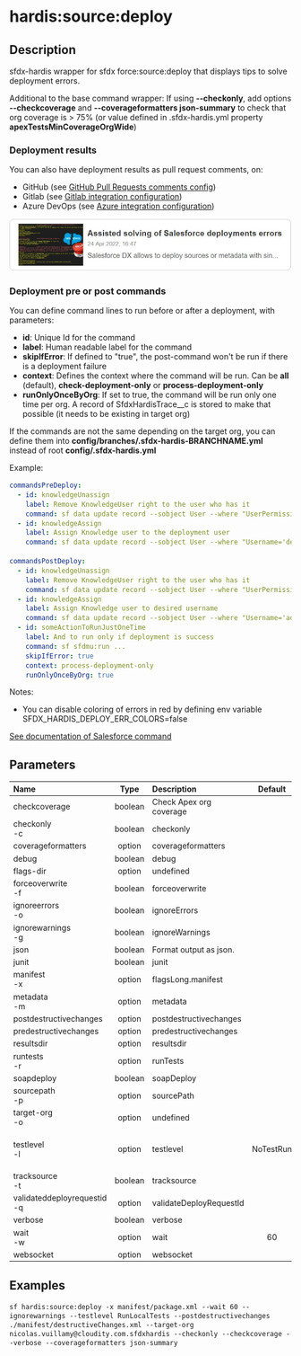 <!-- This file has been generated with command 'sf hardis:doc:plugin:generate'. Please do not update it manually or it may be overwritten -->
# hardis:source:deploy

## Description

sfdx-hardis wrapper for sfdx force:source:deploy that displays tips to solve deployment errors.

Additional to the base command wrapper: If using **--checkonly**, add options **--checkcoverage** and **--coverageformatters json-summary** to check that org coverage is > 75% (or value defined in .sfdx-hardis.yml property **apexTestsMinCoverageOrgWide**)

### Deployment results

You can also have deployment results as pull request comments, on:

- GitHub (see [GitHub Pull Requests comments config](https://sfdx-hardis.cloudity.com/salesforce-ci-cd-setup-integration-github/))
- Gitlab (see [Gitlab integration configuration](https://sfdx-hardis.cloudity.com/salesforce-ci-cd-setup-integration-gitlab/))
- Azure DevOps (see [Azure integration configuration](https://sfdx-hardis.cloudity.com/salesforce-ci-cd-setup-integration-azure/))


[![Assisted solving of Salesforce deployments errors](https://github.com/hardisgroupcom/sfdx-hardis/raw/main/docs/assets/images/article-deployment-errors.jpg)](https://nicolas.vuillamy.fr/assisted-solving-of-salesforce-deployments-errors-47f3666a9ed0)

### Deployment pre or post commands

You can define command lines to run before or after a deployment, with parameters:

- **id**: Unique Id for the command
- **label**: Human readable label for the command
- **skipIfError**: If defined to "true", the post-command won't be run if there is a deployment failure
- **context**: Defines the context where the command will be run. Can be **all** (default), **check-deployment-only** or **process-deployment-only**
- **runOnlyOnceByOrg**: If set to true, the command will be run only one time per org. A record of SfdxHardisTrace__c is stored to make that possible (it needs to be existing in target org)

If the commands are not the same depending on the target org, you can define them into **config/branches/.sfdx-hardis-BRANCHNAME.yml** instead of root **config/.sfdx-hardis.yml**

Example:

```yaml
commandsPreDeploy:
  - id: knowledgeUnassign
    label: Remove KnowledgeUser right to the user who has it
    command: sf data update record --sobject User --where "UserPermissionsKnowledgeUser='true'" --values "UserPermissionsKnowledgeUser='false'" --json
  - id: knowledgeAssign
    label: Assign Knowledge user to the deployment user
    command: sf data update record --sobject User --where "Username='deploy.github@myclient.com'" --values "UserPermissionsKnowledgeUser='true'" --json

commandsPostDeploy:
  - id: knowledgeUnassign
    label: Remove KnowledgeUser right to the user who has it
    command: sf data update record --sobject User --where "UserPermissionsKnowledgeUser='true'" --values "UserPermissionsKnowledgeUser='false'" --json
  - id: knowledgeAssign
    label: Assign Knowledge user to desired username
    command: sf data update record --sobject User --where "Username='admin-yser@myclient.com'" --values "UserPermissionsKnowledgeUser='true'" --json
  - id: someActionToRunJustOneTime
    label: And to run only if deployment is success
    command: sf sfdmu:run ...
    skipIfError: true
    context: process-deployment-only
    runOnlyOnceByOrg: true
```

Notes:

- You can disable coloring of errors in red by defining env variable SFDX_HARDIS_DEPLOY_ERR_COLORS=false

[See documentation of Salesforce command](https://developer.salesforce.com/docs/atlas.en-us.sfdx_cli_reference.meta/sfdx_cli_reference/cli_reference_force_source.htm#cli_reference_force_source_deploy)


## Parameters

| Name                            |  Type   | Description             |  Default  | Required |                                Options                                 |
|:--------------------------------|:-------:|:------------------------|:---------:|:--------:|:----------------------------------------------------------------------:|
| checkcoverage                   | boolean | Check Apex org coverage |           |          |                                                                        |
| checkonly<br/>-c                | boolean | checkonly               |           |          |                                                                        |
| coverageformatters              | option  | coverageformatters      |           |          |                                                                        |
| debug                           | boolean | debug                   |           |          |                                                                        |
| flags-dir                       | option  | undefined               |           |          |                                                                        |
| forceoverwrite<br/>-f           | boolean | forceoverwrite          |           |          |                                                                        |
| ignoreerrors<br/>-o             | boolean | ignoreErrors            |           |          |                                                                        |
| ignorewarnings<br/>-g           | boolean | ignoreWarnings          |           |          |                                                                        |
| json                            | boolean | Format output as json.  |           |          |                                                                        |
| junit                           | boolean | junit                   |           |          |                                                                        |
| manifest<br/>-x                 | option  | flagsLong.manifest      |           |          |                                                                        |
| metadata<br/>-m                 | option  | metadata                |           |          |                                                                        |
| postdestructivechanges          | option  | postdestructivechanges  |           |          |                                                                        |
| predestructivechanges           | option  | predestructivechanges   |           |          |                                                                        |
| resultsdir                      | option  | resultsdir              |           |          |                                                                        |
| runtests<br/>-r                 | option  | runTests                |           |          |                                                                        |
| soapdeploy                      | boolean | soapDeploy              |           |          |                                                                        |
| sourcepath<br/>-p               | option  | sourcePath              |           |          |                                                                        |
| target-org<br/>-o               | option  | undefined               |           |          |                                                                        |
| testlevel<br/>-l                | option  | testlevel               | NoTestRun |          | NoTestRun<br/>RunSpecifiedTests<br/>RunLocalTests<br/>RunAllTestsInOrg |
| tracksource<br/>-t              | boolean | tracksource             |           |          |                                                                        |
| validateddeployrequestid<br/>-q | option  | validateDeployRequestId |           |          |                                                                        |
| verbose                         | boolean | verbose                 |           |          |                                                                        |
| wait<br/>-w                     | option  | wait                    |    60     |          |                                                                        |
| websocket                       | option  | websocket               |           |          |                                                                        |

## Examples

```shell
sf hardis:source:deploy -x manifest/package.xml --wait 60 --ignorewarnings --testlevel RunLocalTests --postdestructivechanges ./manifest/destructiveChanges.xml --target-org nicolas.vuillamy@cloudity.com.sfdxhardis --checkonly --checkcoverage --verbose --coverageformatters json-summary
```


